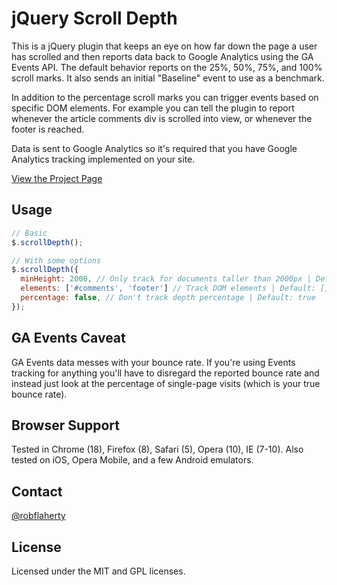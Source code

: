 # jQuery Scroll Depth
This is a jQuery plugin that keeps an eye on how far down the page a user has scrolled and then reports data back to Google Analytics using the GA Events API. The default behavior reports on the 25%, 50%, 75%, and 100% scroll marks. It also sends an initial "Baseline" event to use as a benchmark.

In addition to the percentage scroll marks you can trigger events based on specific DOM elements. For example you can tell the plugin to report whenever the article comments div is scrolled into view, or whenever the footer is reached.

Data is sent to Google Analytics so it's required that you have Google Analytics tracking implemented on your site.

[View the Project Page](http://robflaherty.github.com/jquery-scrolldepth/)

## Usage
```javascript
// Basic
$.scrollDepth();

// With some options
$.scrollDepth({
  minHeight: 2000, // Only track for documents taller than 2000px | Default: 0
  elements: ['#comments', 'footer'] // Track DOM elements | Default: []
  percentage: false, // Don't track depth percentage | Default: true
});
```
## GA Events Caveat
GA Events data messes with your bounce rate. If you're using Events tracking for anything you'll have to disregard the reported bounce rate and instead just look at the percentage of single-page visits (which is your true bounce rate).

## Browser Support
Tested in Chrome (18), Firefox (8), Safari (5), Opera (10), IE (7-10). Also tested on iOS, Opera Mobile, and a few Android emulators.

## Contact
[@robflaherty](https://twitter.com/#!/robflaherty)

## License
Licensed under the MIT and GPL licenses.